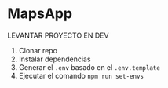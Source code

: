 # MapsApp

LEVANTAR PROYECTO EN DEV

1. Clonar repo
2. Instalar dependencias
3. Generar el `.env` basado en el `.env.template`
4. Ejecutar el comando `npm run set-envs`